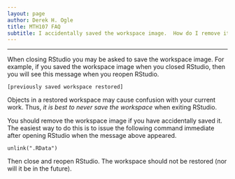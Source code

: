 ```yaml
---
layout: page
author: Derek H. Ogle
title: MTH107 FAQ
subtitle: I accidentally saved the workspace image.  How do I remove it?
---
```


----

When closing RStudio you may be asked to save the workspace image.  For example, if you saved the workspace image when you closed RStudio, then you will see this message when you reopen RStudio.

```
[previously saved workspace restored]
```

Objects in a restored workspace may cause confusion with your current work.  Thus, *it is best to never save the workspace* when exiting RStudio.

You should remove the workspace image if you have accidentally saved it.  The easiest way to do this is to issue the following command immediate after opening RStudio when the message above appeared.

```
unlink(".RData")
```

Then close and reopen RStudio.  The workspace should not be restored (nor will it be in the future).
